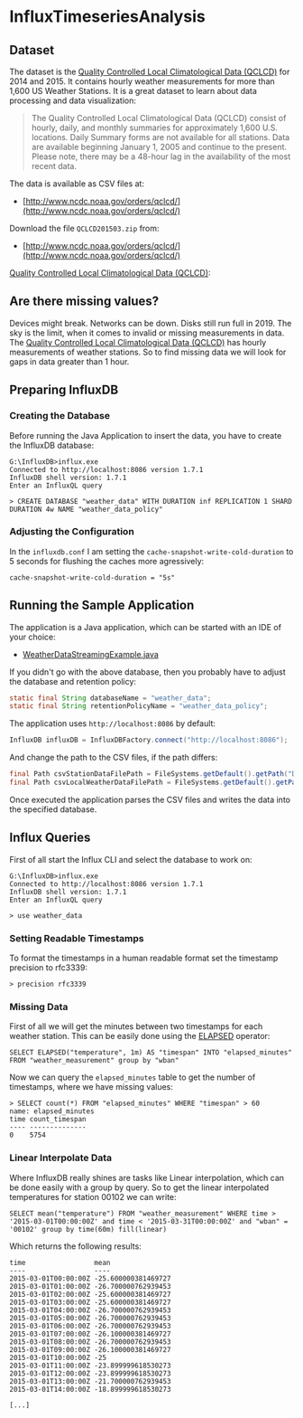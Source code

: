 # InfluxTimeseriesAnalysis #

## Dataset ##

The dataset is the [Quality Controlled Local Climatological Data (QCLCD)] for 2014 and 2015. It contains hourly weather 
measurements for more than 1,600 US Weather Stations. It is a great dataset to learn about data processing and data 
visualization:

> The Quality Controlled Local Climatological Data (QCLCD) consist of hourly, daily, and monthly summaries for approximately 
> 1,600 U.S. locations. Daily Summary forms are not available for all stations. Data are available beginning January 1, 2005 
> and continue to the present. Please note, there may be a 48-hour lag in the availability of the most recent data.

The data is available as CSV files at:

* [http://www.ncdc.noaa.gov/orders/qclcd/](http://www.ncdc.noaa.gov/orders/qclcd/)

Download the file ``QCLCD201503.zip`` from:

* [http://www.ncdc.noaa.gov/orders/qclcd/](http://www.ncdc.noaa.gov/orders/qclcd/)

[Quality Controlled Local Climatological Data (QCLCD)]: 

## Are there missing values? ##

Devices might break. Networks can be down. Disks still run full in 2019. The sky is the limit, when it comes to invalid or missing measurements in data. The [Quality Controlled Local Climatological Data (QCLCD)] has hourly measurements of weather stations. So to find missing data we will look for gaps in data greater than 1 hour. 

## Preparing InfluxDB ##

### Creating the Database ###

Before running the Java Application to insert the data, you have to create the InfluxDB database:

```
G:\InfluxDB>influx.exe
Connected to http://localhost:8086 version 1.7.1
InfluxDB shell version: 1.7.1
Enter an InfluxQL query

> CREATE DATABASE "weather_data" WITH DURATION inf REPLICATION 1 SHARD DURATION 4w NAME "weather_data_policy"
```

### Adjusting the Configuration ###

In the ``influxdb.conf`` I am setting the ``cache-snapshot-write-cold-duration`` to 5 seconds for flushing 
the caches more agressively:

```
cache-snapshot-write-cold-duration = "5s"
```

## Running the Sample Application ##

The application is a Java application, which can be started with an IDE of your choice:

* [WeatherDataStreamingExample.java]

If you didn't go with the above database, then you probably have to adjust the database and retention policy:

```java
static final String databaseName = "weather_data";
static final String retentionPolicyName = "weather_data_policy";
```

The application uses ``http://localhost:8086`` by default:

```java
InfluxDB influxDB = InfluxDBFactory.connect("http://localhost:8086");
```

And change the path to the CSV files, if the path differs: 

```java
final Path csvStationDataFilePath = FileSystems.getDefault().getPath("D:\\datasets\\201503station.txt");
final Path csvLocalWeatherDataFilePath = FileSystems.getDefault().getPath("D:\\datasets\\201503hourly.txt");
```

Once executed the application parses the CSV files and writes the data into the specified database.

## Influx Queries ##

First of all start the Influx CLI and select the database to work on:

```
G:\InfluxDB>influx.exe
Connected to http://localhost:8086 version 1.7.1
InfluxDB shell version: 1.7.1
Enter an InfluxQL query

> use weather_data
```

### Setting Readable Timestamps ###

To format the timestamps in a human readable format set the timestamp precision to rfc3339:

```
> precision rfc3339
```

### Missing Data ###

[ELAPSED]: https://docs.influxdata.com/influxdb/v1.7/query_language/functions/#elapsed

First of all we will get the minutes between two timestamps for each weather station. This can be easily done using the [ELAPSED] operator:

```
SELECT ELAPSED("temperature", 1m) AS "timespan" INTO "elapsed_minutes" FROM "weather_measurement" group by "wban"
```

Now we can query the ``elapsed_minutes`` table to get the number of timestamps, where we have missing values:

```
> SELECT count(*) FROM "elapsed_minutes" WHERE "timespan" > 60
name: elapsed_minutes
time count_timespan
---- --------------
0    5754
```

### Linear Interpolate Data ###

Where InfluxDB really shines are tasks like Linear interpolation, which can be done easily with a group by query. So to get the linear interpolated temperatures for station 00102 we can write:

```
SELECT mean("temperature") FROM "weather_measurement" WHERE time > '2015-03-01T00:00:00Z' and time < '2015-03-31T00:00:00Z' and "wban" = '00102' group by time(60m) fill(linear)
```

Which returns the following results:

```
time                 mean
----                 ----
2015-03-01T00:00:00Z -25.600000381469727
2015-03-01T01:00:00Z -26.700000762939453
2015-03-01T02:00:00Z -25.600000381469727
2015-03-01T03:00:00Z -25.600000381469727
2015-03-01T04:00:00Z -26.700000762939453
2015-03-01T05:00:00Z -26.700000762939453
2015-03-01T06:00:00Z -26.700000762939453
2015-03-01T07:00:00Z -26.100000381469727
2015-03-01T08:00:00Z -26.700000762939453
2015-03-01T09:00:00Z -26.100000381469727
2015-03-01T10:00:00Z -25
2015-03-01T11:00:00Z -23.899999618530273
2015-03-01T12:00:00Z -23.899999618530273
2015-03-01T13:00:00Z -21.700000762939453
2015-03-01T14:00:00Z -18.899999618530273

[...]
```

[WeatherDataStreamingExample.java]: https://github.com/bytefish/PostgresTimeseriesAnalysis/blob/master/PostgresTimeseriesAnalysis/src/main/java/app/WeatherDataStreamingExample.java
[jOOQ]: https://www.jooq.org/
[Using IGNORE NULLS With SQL Window Functions to Fill Gaps]: https://blog.jooq.org/2019/04/24/using-ignore-nulls-with-sql-window-functions-to-fill-gaps/
[Time Series Analysis Part 3: Resampling and Interpolation]: https://content.pivotal.io/blog/time-series-analysis-part-3-resampling-and-interpolation
[Machine Learning Reproducibility crisis]: https://towardsdatascience.com/why-git-and-git-lfs-is-not-enough-to-solve-the-machine-learning-reproducibility-crisis-f733b49e96e8
[generate_series]: https://www.postgresql.org/docs/current/functions-srf.html
[Linear Interpolation]: https://en.wikipedia.org/wiki/Linear_interpolation
[Window Functions]: https://www.postgresql.org/docs/current/functions-window.html
[Understanding Window Functions]: https://tapoueh.org/blog/2013/08/understanding-window-functions/
[Dimitri Fontaine]: https://tapoueh.org
[LAG]: https://docs.microsoft.com/en-us/sql/t-sql/functions/lag-transact-sql
[Quality Controlled Local Climatological Data (QCLCD)]: https://www.ncdc.noaa.gov/data-access/land-based-station-data/land-based-datasets/quality-controlled-local-climatological-data-qclcd
[PostgreSQL]: https://www.postgresql.org
[Quality Controlled Local Climatological Data (QCLCD)]: https://www.ncdc.noaa.gov/data-access/land-based-station-data/land-based-datasets/quality-controlled-local-climatological-data-qclcd


[Quality Controlled Local Climatological Data (QCLCD)]: https://www.ncdc.noaa.gov/data-access/land-based-station-data/land-based-datasets/quality-controlled-local-climatological-data-qclcd
